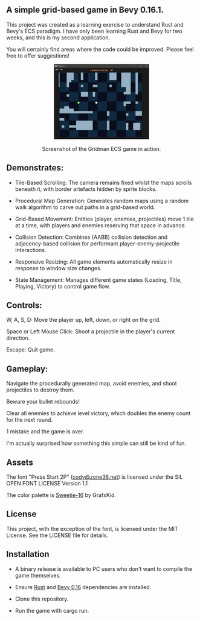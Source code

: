 ## A simple grid-based game in Bevy 0.16.1.

This project was created as a learning exercise to understand Rust and Bevy's ECS paradigm. I have only been learning Rust and Bevy for two weeks, and this is my second application.

You will certainly find areas where the code could be improved. Please feel free to offer suggestions!

<div align="center">
  <img src="assets/textures/screenshot.png" alt="Screenshot of Gridman ECS" width="50%"/>
  <p>Screenshot of the Gridman ECS game in action.</p>
</div>

## Demonstrates:

- Tile-Based Scrolling: The camera remains fixed whilst the maps scrolls beneath it, with border artefacts hidden by sprite blocks.

- Procedural Map Generation: Generates random maps using a random walk algorithm to carve out paths in a grid-based world.

- Grid-Based Movement: Entities (player, enemies, projectiles) move 1 tile at a time, with players and enemies reserving that space in advance.

- Collision Detection: Combines (AABB) collision detection and adjacency-based collision for performant player-enemy-projectile interactions.

- Responsive Resizing: All game elements automatically resize in response to window size changes.

- State Management: Manages different game states (Loading, Title, Playing, Victory) to control game flow.

## Controls:

W, A, S, D: Move the player up, left, down, or right on the grid.

Space or Left Mouse Click: Shoot a projectile in the player's current direction.

Escape: Quit game.

## Gameplay:

Navigate the procedurally generated map, avoid enemies, and shoot projectiles to destroy them.

Beware your bullet rebounds!

Clear all enemies to achieve level victory, which doubles the enemy count for the next round.

1 mistake and the game is over.

I'm actually surprised how something this simple can still be kind of fun.

## Assets

The font "Press Start 2P" (cody@zone38.net) is licensed under the SIL OPEN FONT LICENSE Version 1.1

The color palette is [Sweetie-16](https://lospec.com/palette-list/sweetie-16) by GrafxKid.

## License

This project, with the exception of the font, is licensed under the MIT License. See the LICENSE file for details.

## Installation

- A binary release is available to PC users who don't want to compile the game themselves.

- Ensure [Rust](https://www.rust-lang.org/learn/get-started) and [Bevy 0.16](https://bevy.org/learn/quick-start/getting-started) dependencies are installed.
- Clone this repository.
- Run the game with cargo run.
